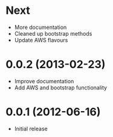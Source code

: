# Next

* More documentation
* Cleaned up bootstrap methods
* Update AWS flavours

# 0.0.2 (2013-02-23)

* Improve documentation
* Add AWS and bootstrap functionality

# 0.0.1 (2012-06-16)

* Initial release
